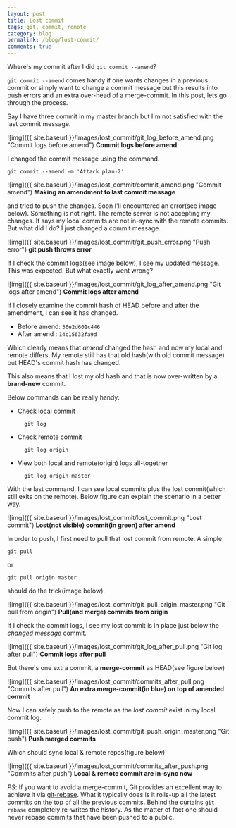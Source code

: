 ```yaml
---
layout: post
title: Lost commit
tags: git, commit, remote
category: blog
permalink: /blog/lost-commit/
comments: true
---
```


Where's my commit after I did `git commit --amend`?

`git commit --amend` comes handy if one wants changes in a previous
commit or simply want to change a commit message but this results into
push errors and an extra over-head of a merge-commit. In this post,
lets go through the process.

Say I have three commit in my master branch but I'm not satisfied with
the last commit message.

![img]({{ site.baseurl }}/images/lost_commit/git_log_before_amend.png
"Commit logs before amend")
**Commit logs before amend**

I changed the commit message using the command.

    git commit --amend -m 'Attack plan-2'

![img]({{ site.baseurl }}/images/lost_commit/commit_amend.png
"Commit amend")
**Making an amendment to last commit message**

and tried to push the changes. Soon I'll encountered an error(see
image below). Something is not right. The remote server is not
accepting my changes. It says my local commits are not in-sync with
the remote commits. But what did I do? I just changed a commit
message.

![img]({{ site.baseurl }}/images/lost_commit/git_push_error.png
"Push error")
**git push throws error**

If I check the commit logs(see image below), I see my updated
message. This was expected. But what exactly went wrong?

![img]({{ site.baseurl }}/images/lost_commit/git_log_after_amend.png
"Git logs after amend")
**Commit logs after amend**

If I closely examine the commit hash of HEAD before and after the
amendment, I can see it has changed.

- Before amend: `36e2d601c446`
- After amend : `14c15632fa9d`

Which clearly means that *amend* changed the hash and now my local and
remote differs. My remote still has that old hash(with old commit
message) but HEAD's commit hash has changed.

This also means that I lost my old hash and that is now over-written
by a **brand-new** commit.

Below commands can be really handy:

- Check local commit

        git log

- Check remote commit

        git log origin

- View both local and remote(origin) logs all-together

        git log origin master

With the last command, I can see local commits plus the lost
commit(which still exits on the remote). Below figure can explain the
scenario in a better way.

![img]({{ site.baseurl }}/images/lost_commit/lost_commit.png "Lost commit")
**Lost(not visible) commit(in green) after amend**

In order to push, I first need to pull that lost commit from remote. A
simple

    git pull

or

    git pull origin master

should do the trick(image below).

![img]({{ site.baseurl }}/images/lost_commit/git_pull_origin_master.png "Git pull
from origin")
**Pull(and merge) commits from origin**

If I check the commit logs, I see my lost commit is in place just
below the *changed message* commit.

![img]({{ site.baseurl }}/images/lost_commit/git_log_after_pull.png
"Git log after pull") **Commit logs after pull**

But there's one extra commit, a **merge-commit** as HEAD(see figure
below)

![img]({{ site.baseurl }}/images/lost_commit/commits_after_pull.png
"Commits after pull")
**An extra merge-commit(in blue) on top of amended commit**

Now I can safely push to the remote as the *lost commit* exist in my
local commit log.

![img]({{ site.baseurl }}/images/lost_commit/git_push_origin_master.png
"Git push")
**Push merged commits**

Which should sync local & remote repos(figure below)

![img]({{ site.baseurl }}/images/lost_commit/commits_after_push.png "Commits after push")
**Local & remote commit are in-sync now**

*PS*: If you want to avoid a merge-commit, Git provides an excellent
 way to achieve it via
 [git-rebase](https://git-scm.com/docs/git-rebase). What it typically
 does is it rolls-up all the latest commits on the top of all the
 previous commits. Behind the curtains `git-rebase` completely
 re-writes the history. As the matter of fact one should never rebase
 commits that have been pushed to a public.
